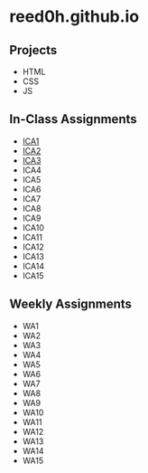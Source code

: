 # reed0h.github.io

## Projects ##

+ HTML
+ CSS
+ JS

## In-Class Assignments ##

+ [ICA1](https://github.com/reed0h/reed0h.github.io/blob/8ce1aef4e1e8f399c126f6eac3472fbf5c1fa9b3/ICA/index.html)
+ [ICA2](https://github.com/reed0h/reed0h.github.io/blob/6503561e8eb4e761bdf5a053ae2188ff35450b9e/WA/wa2.html)
+ [ICA3](https://github.com/reed0h/reed0h.github.io/blob/c19fd47580d788b493940396b9758d4439897248/ICA/ica3.html)
+ ICA4
+ ICA5
+ ICA6
+ ICA7
+ ICA8
+ ICA9
+ ICA10
+ ICA11
+ ICA12
+ ICA13
+ ICA14
+ ICA15

## Weekly Assignments ##

+ WA1
+ WA2
+ WA3
+ WA4
+ WA5
+ WA6
+ WA7
+ WA8
+ WA9
+ WA10
+ WA11
+ WA12
+ WA13
+ WA14
+ WA15
